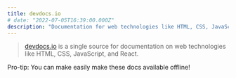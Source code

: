 ```yaml
---
title: devdocs.io
# date: "2022-07-05T16:39:00.000Z"
description: "Documentation for web technologies like HTML, CSS, JavaScript, and React."
---
```


> [devdocs.io](http://devdocs.io) is a single source for documentation on web technologies like HTML, CSS, JavaScript, and React.

Pro-tip: You can make easily make these docs available offline!

